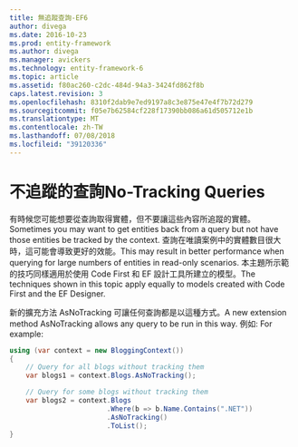 ```yaml
---
title: 無追蹤查詢-EF6
author: divega
ms.date: 2016-10-23
ms.prod: entity-framework
ms.author: divega
ms.manager: avickers
ms.technology: entity-framework-6
ms.topic: article
ms.assetid: f80ac260-c2dc-484d-94a3-3424fd862f8b
caps.latest.revision: 3
ms.openlocfilehash: 8310f2dab9e7ed9197a8c3e875e47e4f7b72d279
ms.sourcegitcommit: f05e7b62584cf228f17390bb086a61d505712e1b
ms.translationtype: MT
ms.contentlocale: zh-TW
ms.lasthandoff: 07/08/2018
ms.locfileid: "39120336"
---
```

# <a name="no-tracking-queries"></a><span data-ttu-id="a0423-102">不追蹤的查詢</span><span class="sxs-lookup"><span data-stu-id="a0423-102">No-Tracking Queries</span></span>
<span data-ttu-id="a0423-103">有時候您可能想要從查詢取得實體，但不要讓這些內容所追蹤的實體。</span><span class="sxs-lookup"><span data-stu-id="a0423-103">Sometimes you may want to get entities back from a query but not have those entities be tracked by the context.</span></span> <span data-ttu-id="a0423-104">查詢在唯讀案例中的實體數目很大時，這可能會導致更好的效能。</span><span class="sxs-lookup"><span data-stu-id="a0423-104">This may result in better performance when querying for large numbers of entities in read-only scenarios.</span></span> <span data-ttu-id="a0423-105">本主題所示範的技巧同樣適用於使用 Code First 和 EF 設計工具所建立的模型。</span><span class="sxs-lookup"><span data-stu-id="a0423-105">The techniques shown in this topic apply equally to models created with Code First and the EF Designer.</span></span>  

<span data-ttu-id="a0423-106">新的擴充方法 AsNoTracking 可讓任何查詢都是以這種方式。</span><span class="sxs-lookup"><span data-stu-id="a0423-106">A new extension method AsNoTracking allows any query to be run in this way.</span></span> <span data-ttu-id="a0423-107">例如: </span><span class="sxs-lookup"><span data-stu-id="a0423-107">For example:</span></span>  

``` csharp
using (var context = new BloggingContext())
{
    // Query for all blogs without tracking them
    var blogs1 = context.Blogs.AsNoTracking();

    // Query for some blogs without tracking them
    var blogs2 = context.Blogs
                        .Where(b => b.Name.Contains(".NET"))
                        .AsNoTracking()
                        .ToList();
}
```  
